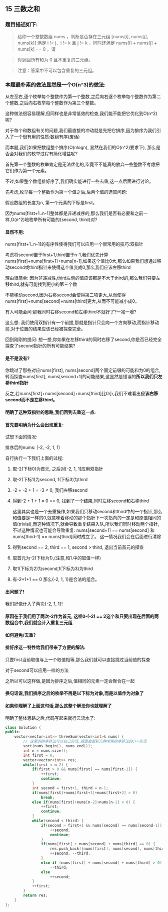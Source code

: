 ## 15 三数之和

### 题目描述如下:

> 给你一个整数数组 nums ，判断是否存在三元组 [nums[i], nums[j], nums[k]] 满足 i != j、i != k 且 j != k ，同时还满足 nums[i] + nums[j] + nums[k] == 0 。请

> 你返回所有和为 0 且不重复的三元组。

> 注意：答案中不可以包含重复的三元组。

### 本题最朴素的做法显然是一个O(n^3)的做法:

从左至右,逐个枚举每个整数作为第一个整数,之后向右逐个枚举每个整数作为第二个整数,之后向右枚举每个整数作为第三个整数。

这种做法很容易理解,但同样也是非常低效的检查,我们能不能把它优化到O(n^2)呢?

对于每个和数组有关的问题,我们最直接的冲动就是先把它排序,因为排序为我们引入了一个很有用的性质:数组有序(废话)

而本题,我们如果把数组整个排序(O(nlogn), 显然在我们的O(n^2)要求下), 那么是否会对我们的枚举过程有简化增益呢?

首先第一个整数的枚举肯定是无法优化的,毕竟不不能真的放弃一些整数不考虑把它们作为第一个元素。

不过,如果整个数组排好序了,我们确实能进行一些去重,这一点后面进行讨论。

先考虑,枚举每一个整数作为第一个值之后,后两个值的选取问题:

假设数组的长度为n, 第一个元素的下标是first。

因为nums[first+1..n-1]整体都是非递减序的,那么我们是否有必要和之前一样,O(n^2)地枚举所有可能的{second, third}对?

#### 显然不用:

nums[first+1..n-1]的有序性使得我们可以应用一个很常用的技巧:双指针

考虑将second置于first+1,third置于n-1,我们优先计算nums[first]+nums[first+1]+nums[n-1],如果这个值比0大,那么如果我们想通过移动second或third指针来使得这个值变成0,那么我们应该左移third

理由很简单: 因为非递减性,third左侧的值应该都是不大于third的,那么我们只要左移third,就有可能找到更小的第三个数

不能移动second,因为右移second会使得第二项更大,从而使得nums[first]+nums[second]+nums[third]更大,从而不可能减小成0。

有人可能会问:那我同时右移second和左移third不就好了?一减一增?

这么想: 我们使用双指针有一个前提,那就是指针只会向一个方向移动,而指针移动前,对于位置的结果应该已经被探查完全。

回到刚刚的提问: 想一想,你如果在左移third的同时右移了second,你是否已经完全探查了second指针的所有可能结果?

#### 是不是没有?

你跳过了那些对应nums[first], nums[second]两个固定前缀的可能和为0的组合,转而探查nums[first], nums[second+1]的可能结果,这显然是错误的**所以我们只左移third指针**

反之,若nums[first]+nums[second]+nums[third]比0小,我们不难看出**应该右移second而不是左移third。**

#### 明确了这种双指针的思路,我们回到去重这一点:

#### 首先要明确为什么会出现重复:

试想下面的情况:

排序后的nums: [-2, -2, 1, 1]

自行执行一下我们上面的过程:

1. 取-2(下标0)为首元, 之后对[-2, 1, 1]应用双指针

2. 取-2(下标1)为second, 1(下标3)为third

3. -2 + -2 + 1 = -3 < 0, 我们左移second

4. 得到-2 + 1 + 1 = 0 == 0, 找到了一个结果,同时左移second和右移third

    这里其实也是一个去重操作,如果我们只移动second和third中的一个指针,那么和值要是一样的0,就意味着移动的那个指针下一次指向的一定是和原值相同的值(trivial),而这种情况下,就会导致重复结果入队,所以我们同时移动两个指针,不过这种情况也可能会导致重复: nums[second+1] == nums[second] 和 nums[third-1] == nums[third]同时成立了。
    这一情况我们会在后面进行清除

5. 得到second == 2, third == 1, second > third, 退出当前首元的探查

6. 取首元为-2(下标为1),(注意,和1.中的取值一样)

7. 取1(下标为2)为second,1(下标为3)为third

8. 有-2+1+1 == 0 那么{-2, 1, 1}是合法的组合。

#### 出问题了!

我们好像计入了两次{-2, 1, 1}!

#### 原因在于我们用了两次-2作为首元, 这样0-(-2) == 2这个和只要出现在后面的两数组合中,我们就会计入重复三元组

#### 如何避免/去重?

#### 排好序这一特性给我们带来了方便的解法:

只要first当前取值与上一个取值相等,那么我们就可以直接跳过当前值的探查

对于second可以应用一样的方法

之所以可以这样做,是因为排序之后,值相同的元素一定会聚合在一起

#### 换句话说,我们排序之后的枚举不再是以下标为对象,而是以值作为对象了

#### 如果你理解了上面这句话,那么这整个解法你也就理解了

明确了整体思路之后,代码写起来就行云流水了:

```C++
class Solution {
public:
    vector<vector<int>> threeSum(vector<int>& nums) {
        // 这里的排序算法可以自己实现,后面会更新几种常用排序算法的C++实现
        sort(nums.begin(), nums.end());
        int n = nums.size();
        int first = 0;
        vector<vector<int>> res;
        while(first < n-2) {
            if(first > 0 && nums[first] == nums[first-1]) {
                ++first;
                continue;
            }
            int second = first+1, third = n-1;
            if(nums[first]+nums[first+1]+nums[first+2] > 0) 
                break;
            else if(nums[first]+nums[n-2]+nums[n-1] < 0) {
                ++first;
                continue;
            }
            while(second < third) {
                if(second > first+1 && nums[second] == nums[second-1]) {
                    ++second;
                    continue;
                }
                if(nums[first] + nums[second] + nums[third] == 0) {
                    res.push_back({nums[first], nums[second], nums[third]});
                    ++second; --third;
                }
                else if (nums[first] + nums[second] + nums[third] > 0)
                    --third;
                else 
                    ++second;
            }
            ++first;
        }
        return res;
    }
};
```

